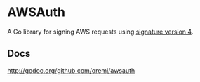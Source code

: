 # AWSAuth
A Go library for signing AWS requests using [signature version 4](http://docs.aws.amazon.com/general/latest/gr/signature-version-4.html).

## Docs
http://godoc.org/github.com/oremj/awsauth
